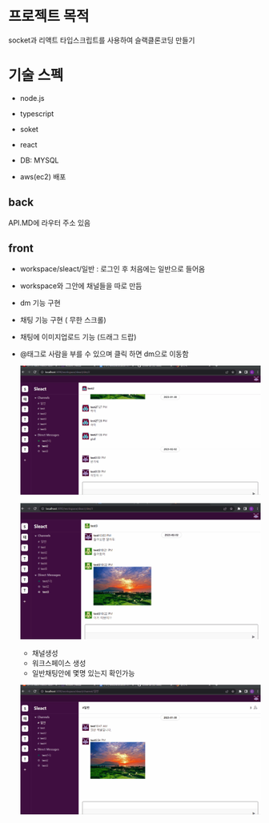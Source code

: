 # 프로젝트 목적

socket과 리액트 타입스크립트를 사용하여 슬랙클론코딩 만들기

# 기술 스펙

- node.js
- typescript
- soket
- react


- DB: MYSQL
- aws(ec2) 배포 

## back 
API.MD에 라우터 주소 있음

## front 
- workspace/sleact/일반 : 로그인 후 처음에는 일반으로 들어옴
- workspace와 그안에 채널들을 따로 만듬 
- dm 기능 구현 
- 채팅 기능 구현 ( 무한 스크롤)
- 채팅에 이미지업로드 기능 (드래그 드랍)
- @태그로 사람을 부를 수 있으며 클릭 하면 dm으로 이동함


  ![](slack-chat.gif)

  ![](slack-imgupload.gif)
  
  
  - 채널생성 
  - 워크스페이스 생성
  - 일반채팅안에 몇명 있는지 확인가능

  ![](slackmain.gif)



